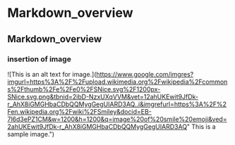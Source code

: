 # Markdown_overview
## Markdown_overview
### insertion of image
![This is an alt text for image.](https://www.google.com/imgres?imgurl=https%3A%2F%2Fupload.wikimedia.org%2Fwikipedia%2Fcommons%2Fthumb%2Fe%2Fe0%2FSNice.svg%2F1200px-SNice.svg.png&tbnid=2ibD-NzxUXqVVM&vet=12ahUKEwit9JfDk-r_AhX8iGMGHbaCDbQQMygGegUIARD3AQ..i&imgrefurl=https%3A%2F%2Fen.wikipedia.org%2Fwiki%2FSmiley&docid=EB-7l6d3ePZ1CM&w=1200&h=1200&q=image%20of%20smile%20emoji&ved=2ahUKEwit9JfDk-r_AhX8iGMGHbaCDbQQMygGegUIARD3AQ" This is a sample image.")
